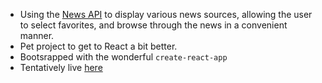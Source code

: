 - Using the <a href="https://newsapi.org/">News API</a> to display various news sources, allowing the user to select favorites, and browse through the news in a convenient manner. 
- Pet project to get to React a bit better. 
- Bootsrapped with the wonderful `create-react-app`
- Tentatively live <a href="https://gimme-the-news.herokuapp.com/">here</a>
